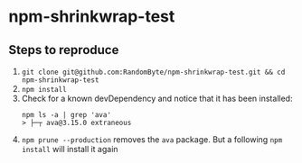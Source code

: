 # npm-shrinkwrap-test

## Steps to reproduce

1. `git clone git@github.com:RandomByte/npm-shrinkwrap-test.git && cd npm-shrinkwrap-test`
2. `npm install`
3. Check for a known devDependency and notice that it has been installed:
	```
	npm ls -a | grep 'ava'
	> ├─┬ ava@3.15.0 extraneous
	```
4. `npm prune --production` removes the `ava` package. But a following `npm install` will install it again